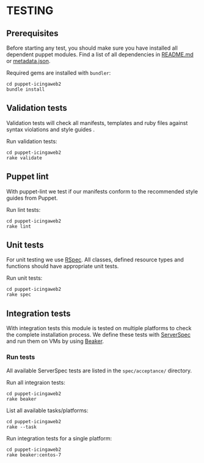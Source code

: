 # TESTING

## Prerequisites
Before starting any test, you should make sure you have installed all dependent puppet modules. Find a list of all
dependencies in [README.md] or [metadata.json].

Required gems are installed with `bundler`:
```
cd puppet-icingaweb2
bundle install
```

## Validation tests
Validation tests will check all manifests, templates and ruby files against syntax violations and style guides .

Run validation tests:
```
cd puppet-icingaweb2
rake validate
```

## Puppet lint
With puppet-lint we test if our manifests conform to the recommended style guides from Puppet.

Run lint tests:
```
cd puppet-icingaweb2
rake lint
```

## Unit tests
For unit testing we use [RSpec]. All classes, defined resource types and functions should have appropriate unit tests.

Run unit tests:
```
cd puppet-icingaweb2
rake spec
```

## Integration tests
With integration tests this module is tested on multiple platforms to check the complete installation process. We define
these tests with [ServerSpec] and run them on VMs by using [Beaker].

### Run tests
All available ServerSpec tests are listed in the `spec/acceptance/` directory.

Run all integraion tests:

```
cd puppet-icingaweb2
rake beaker
```

List all available tasks/platforms:
```
cd puppet-icingaweb2
rake --task
```

Run integration tests for a single platform:
```
cd puppet-icingaweb2
rake beaker:centos-7
```

[README.md]: README.md
[puppet-lint]: http://puppet-lint.com/
[metadata.json]: metadata.json
[RSpec]: http://rspec-puppet.com/
[Serverspec]: http://serverspec.org/
[Beaker]: https://github.com/puppetlabs/beaker